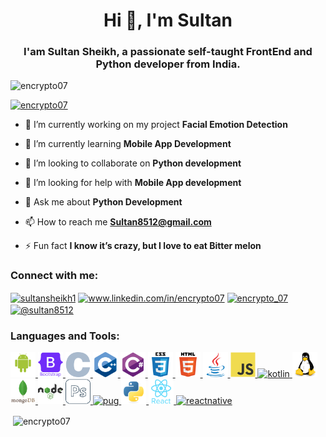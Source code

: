 <h1 align="center">Hi 👋, I'm Sultan</h1>
<h3 align="center">I'am Sultan Sheikh, a passionate self-taught FrontEnd and Python developer from India.</h3>

<p align="left"> <img src="https://komarev.com/ghpvc/?username=encrypto07&label=Profile%20views&color=0e75b6&style=flat" alt="encrypto07" /> </p>

<p align="left"> <a href="https://github.com/ryo-ma/github-profile-trophy"><img src="https://github-profile-trophy.vercel.app/?username=encrypto07" alt="encrypto07" /></a> </p>

- 🔭 I’m currently working on my project **Facial Emotion Detection**

- 🌱 I’m currently learning **Mobile App Development**

- 👯 I’m looking to collaborate on **Python development**

- 🤝 I’m looking for help with **Mobile App development**

- 💬 Ask me about **Python Development**

- 📫 How to reach me **Sultan8512@gmail.com**

- ⚡ Fun fact **I know it’s crazy, but I love to eat Bitter melon**

<h3 align="left">Connect with me:</h3>
<p align="left">
<a href="https://twitter.com/sultansheikh1" target="blank"><img align="center" src="https://cdn.jsdelivr.net/npm/simple-icons@3.0.1/icons/twitter.svg" alt="sultansheikh1" height="30" width="40" /></a>
<a href="https://linkedin.com/in/www.linkedin.com/in/encrypto07" target="blank"><img align="center" src="https://cdn.jsdelivr.net/npm/simple-icons@3.0.1/icons/linkedin.svg" alt="www.linkedin.com/in/encrypto07" height="30" width="40" /></a>
<a href="https://instagram.com/encrypto_07" target="blank"><img align="center" src="https://cdn.jsdelivr.net/npm/simple-icons@3.0.1/icons/instagram.svg" alt="encrypto_07" height="30" width="40" /></a>
<a href="https://www.hackerrank.com/@sultan8512" target="blank"><img align="center" src="https://cdn.jsdelivr.net/npm/simple-icons@3.0.1/icons/hackerrank.svg" alt="@sultan8512" height="30" width="40" /></a>
</p>

<h3 align="left">Languages and Tools:</h3>
<p align="left"> <a href="https://developer.android.com" target="_blank"> <img src="https://raw.githubusercontent.com/devicons/devicon/master/icons/android/android-original-wordmark.svg" alt="android" width="40" height="40"/> </a> <a href="https://getbootstrap.com" target="_blank"> <img src="https://raw.githubusercontent.com/devicons/devicon/master/icons/bootstrap/bootstrap-plain-wordmark.svg" alt="bootstrap" width="40" height="40"/> </a> <a href="https://www.cprogramming.com/" target="_blank"> <img src="https://raw.githubusercontent.com/devicons/devicon/master/icons/c/c-original.svg" alt="c" width="40" height="40"/> </a> <a href="https://www.w3schools.com/cpp/" target="_blank"> <img src="https://raw.githubusercontent.com/devicons/devicon/master/icons/cplusplus/cplusplus-original.svg" alt="cplusplus" width="40" height="40"/> </a> <a href="https://www.w3schools.com/cs/" target="_blank"> <img src="https://raw.githubusercontent.com/devicons/devicon/master/icons/csharp/csharp-original.svg" alt="csharp" width="40" height="40"/> </a> <a href="https://www.w3schools.com/css/" target="_blank"> <img src="https://raw.githubusercontent.com/devicons/devicon/master/icons/css3/css3-original-wordmark.svg" alt="css3" width="40" height="40"/> </a> <a href="https://www.w3.org/html/" target="_blank"> <img src="https://raw.githubusercontent.com/devicons/devicon/master/icons/html5/html5-original-wordmark.svg" alt="html5" width="40" height="40"/> </a> <a href="https://www.java.com" target="_blank"> <img src="https://raw.githubusercontent.com/devicons/devicon/master/icons/java/java-original.svg" alt="java" width="40" height="40"/> </a> <a href="https://developer.mozilla.org/en-US/docs/Web/JavaScript" target="_blank"> <img src="https://raw.githubusercontent.com/devicons/devicon/master/icons/javascript/javascript-original.svg" alt="javascript" width="40" height="40"/> </a> <a href="https://kotlinlang.org" target="_blank"> <img src="https://www.vectorlogo.zone/logos/kotlinlang/kotlinlang-icon.svg" alt="kotlin" width="40" height="40"/> </a> <a href="https://www.linux.org/" target="_blank"> <img src="https://raw.githubusercontent.com/devicons/devicon/master/icons/linux/linux-original.svg" alt="linux" width="40" height="40"/> </a> <a href="https://www.mongodb.com/" target="_blank"> <img src="https://raw.githubusercontent.com/devicons/devicon/master/icons/mongodb/mongodb-original-wordmark.svg" alt="mongodb" width="40" height="40"/> </a> <a href="https://nodejs.org" target="_blank"> <img src="https://raw.githubusercontent.com/devicons/devicon/master/icons/nodejs/nodejs-original-wordmark.svg" alt="nodejs" width="40" height="40"/> </a> <a href="https://www.photoshop.com/en" target="_blank"> <img src="https://raw.githubusercontent.com/devicons/devicon/master/icons/photoshop/photoshop-line.svg" alt="photoshop" width="40" height="40"/> </a> <a href="https://pugjs.org" target="_blank"> <img src="https://cdn.worldvectorlogo.com/logos/pug.svg" alt="pug" width="40" height="40"/> </a> <a href="https://www.python.org" target="_blank"> <img src="https://raw.githubusercontent.com/devicons/devicon/master/icons/python/python-original.svg" alt="python" width="40" height="40"/> </a> <a href="https://reactjs.org/" target="_blank"> <img src="https://raw.githubusercontent.com/devicons/devicon/master/icons/react/react-original-wordmark.svg" alt="react" width="40" height="40"/> </a> <a href="https://reactnative.dev/" target="_blank"> <img src="https://reactnative.dev/img/header_logo.svg" alt="reactnative" width="40" height="40"/> </a> </p>

<p>&nbsp;<img align="center" src="https://github-readme-stats.vercel.app/api?username=encrypto07&show_icons=true&locale=en" alt="encrypto07" /></p>

